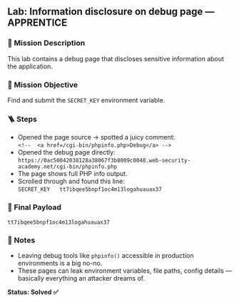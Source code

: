 ## Lab: Information disclosure on debug page — APPRENTICE

### 🧠 Mission Description  
This lab contains a debug page that discloses sensitive information about the application.

### 🎯 Mission Objective  
Find and submit the `SECRET_KEY` environment variable.

### 🪜 Steps  
- Opened the page source → spotted a juicy comment:  
  `<!--  <a href=/cgi-bin/phpinfo.php>Debug</a> -->`  
- Opened the debug page directly:  
  `https://0ac50042038128a38067f3b8009c0048.web-security-academy.net/cgi-bin/phpinfo.php`  
- The page shows full PHP info output.  
- Scrolled through and found this line:  
  `SECRET_KEY	tt7ibqee5bnpf1oc4m13logahuauax37`

### 🧨 Final Payload  
```
tt7ibqee5bnpf1oc4m13logahuauax37
```

### 📝 Notes  
- Leaving debug tools like `phpinfo()` accessible in production environments is a big no-no.  
- These pages can leak environment variables, file paths, config details — basically everything an attacker dreams of.

**Status: Solved ✅**
